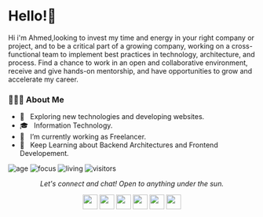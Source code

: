 
# Hello!:wave:

Hi i'm Ahmed,looking to invest my time and energy in your right company or project, and to be a critical part of a growing company, working on a cross-functional team to implement best practices in technology, architecture, and process.
Find a chance to work in an open and collaborative environment, receive and give hands-on mentorship, and have opportunities to grow and accelerate my career.


<div align="left"> 
  <h3> 👨🏻‍💻 About Me </h3>

  - 🤔 &nbsp; Exploring new technologies and developing websites.
  - 🎓 &nbsp; Information Technology.
  - 💼 &nbsp; I’m currently working as Freelancer.
  - 🌱 &nbsp; Keep Learning about Backend Architectures and Frontend Developement. 
</div> 

![age](https://img.shields.io/badge/age-25-blue)
![focus](https://img.shields.io/badge/focus-Frontend-brightgreen)
![living](https://img.shields.io/badge/living-Palestine-3c9)
![visitors](https://windard-visitor-badge.glitch.me/badge?page_id=windard.github.profile)

<p align="center">
  <i>Let's connect and chat! Open to anything under the sun.</i>

  <p align="center">
    <a href="https://twitter.com/AhmedAlalmi95" alt="Twitter"><img src="https://github.com/nitish-awasthi/nitish-awasthi/blob/master/twitter.png" height="30" width="30"></a>     
    <a href="https://www.linkedin.com/in/ahmed-el-almi-b16916117/" alt="Linkedin"><img src="https://github.com/nitish-awasthi/nitish-awasthi/blob/master/174857.png" height="30" width="30"></a>
  <a href="https://www.facebook.com/profile.php?id=100002448153167" alt="Facebook"><img src="https://github.com/nitish-awasthi/nitish-awasthi/blob/master/1024px-Facebook_Logo_(2019).png" height="30" width="30"></a>
  <a href="https://www.instagram.com/ahmed_almi" alt="Facebook"><img src="https://github.com/nitish-awasthi/nitish-awasthi/blob/master/instagram-logo-png-transparent-background-hd-3.png" height="30" width="30"></a>
  <a href="https://dev.to/ahmedalalmi" alt="dev.to"><img src="https://github.com/nitish-awasthi/nitish-awasthi/blob/master/download.png" height="30" width="30"></a>
    <a href="mailto:ahmedalmi95@gmail.com" alt="Contact me"><img src="https://github.com/nitish-awasthi/nitish-awasthi/blob/master/gmail-512.webp" height="30" width="30"></a>
  </p>
